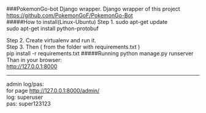 ###PokemonGo-bot Django wrapper.
Django wrapper of this project  
https://github.com/PokemonGoF/PokemonGo-Bot  
#####How to install(Linux-Ubuntu)
Step 1.
		sudo apt-get update  
		sudo apt-get install python-protobuf    

Step 2. Create virtualenv and run it.  
Step 3. Then  ( from the folder with requirements.txt )  
		pip install -r requirements.txt
#####Running
		python manage.py runserver
Than in your browser:  
http://127.0.0.1:8000  

---------------------------

admin log/pas:  
for page  http://127.0.0.1:8000/admin/  
log: superuser  
pas: super123123  
